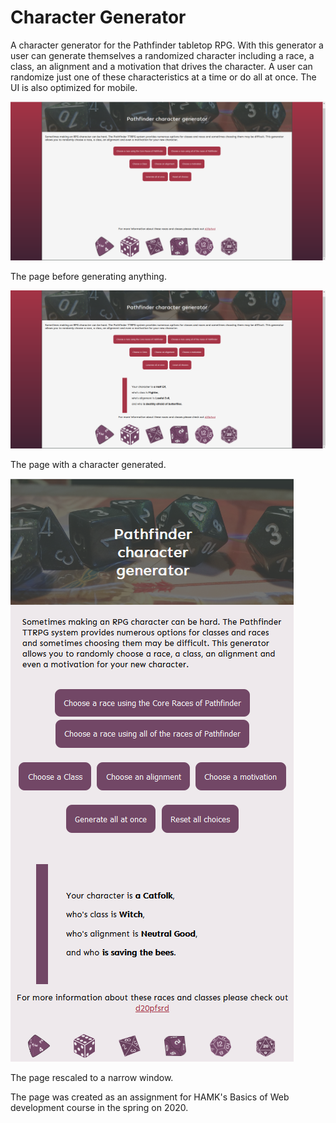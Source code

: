 # Character Generator
A character generator for the Pathfinder tabletop RPG. With this generator a user can generate themselves a randomized character including a race, a class, an alignment and a motivation that drives the character. A user can randomize just one of these characteristics at a time or do all at once. The UI is also optimized for mobile.

![Blank view of the page](src/blankview.png)

The page before generating anything.

![The page with a character generated](src/genview.png)

The page with a character generated.

![The page on in a narrow window](src/narrowview.PNG)

The page rescaled to a narrow window.

The page was created as an assignment for HAMK's Basics of Web development course in the spring on 2020.
